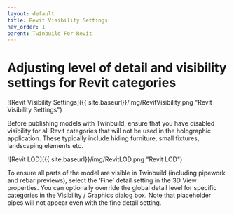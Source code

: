 ```yaml
---
layout: default
title: Revit Visibility Settings
nav_order: 1
parent: Twinbuild For Revit
---
```


# Adjusting level of detail and visibility settings for Revit categories

![Revit Visibility Settings]({{ site.baseurl}}/img/RevitVisibility.png "Revit Visibility Settings")

Before publishing models with Twinbuild, ensure that you have disabled visibility for all Revit categories that will not be used in the holographic application. These typically include hiding furniture, small fixtures, landscaping elements etc.

![Revit LOD]({{ site.baseurl}}/img/RevitLOD.png "Revit LOD")

To ensure all parts of the model are visible in Twinbuild (including pipework and rebar previews), select the ‘Fine’ detail setting in the 3D View properties. You can optionally override the global detail level for specific categories in the Visibility / Graphics dialog box. Note that placeholder pipes will not appear even with the fine detail setting.

